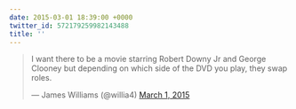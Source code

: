 ```yaml
---
date: 2015-03-01 18:39:00 +0000
twitter_id: 572179259982143488
title: ''
---
```


<blockquote class="twitter-tweet"><p lang="en" dir="ltr">I want there to be a movie starring Robert Downy Jr and George Clooney but depending on which side of the DVD you play, they swap roles.</p>&mdash; James Williams (@willia4) <a href="https://twitter.com/willia4/status/572138922886733824?ref_src=twsrc%5Etfw">March 1, 2015</a></blockquote>
<script async src="https://platform.twitter.com/widgets.js" charset="utf-8"></script>

